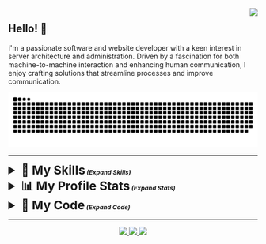 <img align="right" src="https://visitor-badge.laobi.icu/badge?page_id=pnwarner.pnwarner" />

## Hello! 👋
I'm a passionate software and website developer with a keen interest in server architecture and administration. Driven by a fascination for both machine-to-machine interaction and enhancing human communication, I enjoy crafting solutions that streamline processes and improve communication.

<div align="center">
  <picture>
    <source media="(prefers-color-scheme: dark)" srcset="https://raw.githubusercontent.com/pnwarner/pnwarner/output/github-contribution-grid-snake-dark.svg" />
    <source media="(prefers-color-scheme: light)" srcset="https://raw.githubusercontent.com/pnwarner/pnwarner/output/github-contribution-grid-snake.svg" />
      <img alt="github-snake" src="https://raw.githubusercontent.com/pnwarner/pnwarner/output/github-contribution-grid-snake.svg" />
  </picture>
</div>

---

<details>
  <summary style="font-weight: bold; font-size: 1.75em"><span>🧠 My Skills</span><span style="font-size: 0.5em; font-style: italic;"> (Expand Skills)</span></summary>
  <div align="center">
      <table border="0" style="border-collapse: collapse;">
          <tr>
              <th style="border: 1px solid #ddd; padding: 10px; background-color: #f5f5f5;">Core Languages</th>
              <td style="border: 1px solid #ddd; padding: 10px;">
                  <img id="bash-icon" src="https://skillicons.dev/icons?i=bash" alt="Bash programming language" title="Bash">
                  <img id="c-icon" src="https://skillicons.dev/icons?i=c" alt="C programming language" title="C">
                  <img id="cpp-icon" src="https://skillicons.dev/icons?i=cpp" alt="C++ programming language" title="C++">
                  <img id="css-icon" src="https://skillicons.dev/icons?i=css" alt="CSS styling language" title="CSS">
                  <img id="html-icon" src="https://skillicons.dev/icons?i=html" alt="HTML structure language" title="HTML">
                  <img id="java-icon" src="https://skillicons.dev/icons?i=java" alt="Java programming language" title="Java">
                  <img id="js-icon" src="https://skillicons.dev/icons?i=js" alt="JavaScript programming language" title="JavaScript">
                  <img id="md-icon" src="https://skillicons.dev/icons?i=md" alt="Markdown formatting language" title="Markdown">
                  <img id="php-icon" src="https://skillicons.dev/icons?i=php" alt="PHP programming language" title="PHP">
                  <img id="py-icon" src="https://skillicons.dev/icons?i=py" alt="Python programming language" title="Python">
                  <img id="regex-icon" src="https://skillicons.dev/icons?i=regex" alt="Regular expressions" title="Regex">
                  <img id="ruby-icon" src="https://skillicons.dev/icons?i=ruby" alt="Ruby programming language" title="Ruby">
              </td>
          </tr>
          <tr>
              <th style="border: 1px solid #ddd; padding: 10px; background-color: #e0e0e0;">Web Technologies</th>
              <td style="border: 1px solid #ddd; padding: 10px;">
                  <img id="htmx-icon" src="https://skillicons.dev/icons?i=htmx" alt="HTMX web framework" title="HTMX">
                  <img id="sass-icon" src="https://skillicons.dev/icons?i=sass" alt="Sass preprocessor" title="Sass">
                  <img id="nodejs-icon" src="https://skillicons.dev/icons?i=nodejs" alt="Node.js runtime environment" title="Node.js">
                  <img id="express-icon" src="https://skillicons.dev/icons?i=express" alt="Express.js web framework" title="Express.js">
                  <img id="babel-icon" src="https://skillicons.dev/icons?i=babel" alt="Babel JavaScript compiler" title="Babel">
                  <img id="d3-icon" src="https://skillicons.dev/icons?i=d3" alt="D3.js data visualization library" title="D3.js">
                  <img id="jquery-icon" src="https://skillicons.dev/icons?i=jquery" alt="jQuery JavaScript library" title="jQuery">
                  <img id="npm-icon" src="https://skillicons.dev/icons?i=npm" alt="npm package manager" title="npm">
                  <img id="react-icon" src="https://skillicons.dev/icons?i=react" alt="React JavaScript library" title="React">
                  <img id="redux-icon" src="https://skillicons.dev/icons?i=redux" alt="Redux state management library" title="Redux">
                  <img id="rails-icon" src="https://skillicons.dev/icons?i=rails" alt="Ruby on Rails web framework" title="Rails">
                  <img id="selenium-icon" src="https://skillicons.dev/icons?i=selenium" alt="Selenium web automation tool" title="Selenium">
                  <img id="wordpress-icon" src="https://skillicons.dev/icons?i=wordpress" alt="WordPress content management system" title="WordPress">
              </td>
          </tr>
          <tr>
              <th style="border: 1px solid #ddd; padding: 10px; background-color: #f5f5f5;">Data Management</th>
              <td style="border: 1px solid #ddd; padding: 10px;">
                  <img id="mysql-icon" src="https://skillicons.dev/icons?i=mysql" alt="MySQL database" title="MySQL">
                  <img id="mongodb-icon" src="https://skillicons.dev/icons?i=mongodb" alt="MongoDB database" title="MongoDB">
                  <img id="postgres-icon" src="https://skillicons.dev/icons?i=postgres" alt="PostgreSQL database" title="PostgreSQL">
                  <img id="sqlite-icon" src="https://skillicons.dev/icons?i=sqlite" alt="SQLite database" title="SQLite">
              </td>
          </tr>
          <tr>
              <th style="border: 1px solid #ddd; padding: 10px; background-color: #e0e0e0;">Toolchain</th>
              <td style="border: 1px solid #ddd; padding: 10px;">
                  <img id="git-icon" src="https://skillicons.dev/icons?i=git" alt="Git version control" title="Git">
                  <img id="github-icon" src="https://skillicons.dev/icons?i=github" alt="GitHub code hosting platform" title="GitHub">
                  <img id="neovim-icon" src="https://skillicons.dev/icons?i=neovim" alt="Neovim text editor" title="Neovim">
                  <img id="vscode-icon" src="https://skillicons.dev/icons?i=vscode" alt="Visual Studio Code text editor" title="Visual Studio Code">
                  <img id="visualstudio-icon" src="https://skillicons.dev/icons?i=visualstudio" alt="Visual Studio IDE" title="Visual Studio">
                  <img id="vim-icon" src="https://skillicons.dev/icons?i=vim" alt="Vim text editor" title="Vim">
              </td>
          </tr>
          <tr>
              <th style="border: 1px solid #ddd; padding: 10px; background-color: #f5f5f5;">Platform and Systems</th>
              <td style="border: 1px solid #ddd; padding: 10px;">
                  <img id="arduino-icon" src="https://skillicons.dev/icons?i=arduino" alt="Arduino microcontroller" title="Arduino">
                  <img id="debian-icon" src="https://skillicons.dev/icons?i=debian" alt="Debian operating system" title="Debian">
                  <img id="kali-icon" src="https://skillicons.dev/icons?i=kali" alt="Kali Linux operating system" title="Kali Linux">
                  <img id="linux-icon" src="https://skillicons.dev/icons?i=linux" alt="Linux operating system" title="Linux">
                  <img id="raspberrypi-icon" src="https://skillicons.dev/icons?i=raspberrypi" alt="Raspberry Pi single-board computer" title="Raspberry Pi">
                  <img id="ubuntu-icon" src="https://skillicons.dev/icons?i=ubuntu" alt="Ubuntu operating system" title="Ubuntu">
                  <img id="windows-icon" src="https://skillicons.dev/icons?i=windows" alt="Windows operating system" title="Windows">
              </td>
          </tr>
      </table>
  </div>
</details>
<details>
  <summary style="font-weight: bold; font-size: 1.75em"><span >📊 My Profile Stats</span><span style="font-size: 0.5em; font-style: italic;"> (Expand Stats)</span></summary>
  <div align="center">
    <img src="https://streak-stats.demolab.com?user=pnwarner&theme=transparent&hide_border=true" />
  </div>
  <div align="center">
    <img align="center" src="https://github-readme-stats.vercel.app/api?username=pnwarner&theme=transparent&hide_border=true" />
  </div>
  <div align="center">
    <img src="https://github-readme-stats.vercel.app/api/top-langs/?username=pnwarner&theme=transparent&hide_border=true&hide=HTML,Jupyter+Notebook" />
  </div>
</details>
<details>
  <summary style="font-weight: bold; font-size: 1.75em"><span >💾 My Code</span><span style="font-size: 0.5em; font-style: italic;"> (Expand Code)</span></summary>
  <div>
      <table border="0" style="border-collapse: collapse;">
          <tr>
            <th style="border: 1px solid #ddd; padding: 10px; background-color: #f5f5f5;">My Projects</th>
            <td style="border: 1px solid #ddd; padding: 10px;">
              <ul align="left">
                <li><a href="https://pnwarner.github.io" target="_blank">Portfolio Page</a>
                <li><a href="https://github.com/pnwarner/crmbl" target="_blank">CRMBL CMS</a></li>
                <li><a href="https://pnwarner.github.io/blog" target="_blank">MXBlog</a></li>
                <li><a href="https://github.com/pnwarner/pbn-bot" target="_blank">PBNBot</a></li>
                <li><a href="https://paradoxresearch.net/?about" target="_blank">ParadoxResearch.net</a></li>
              </ul>
            </td>
          </tr>
          <tr>
              <th style="border: 1px solid #ddd; padding: 10px; background-color: #e0e0e0;">freeCodeCamp Certification Projects</th>
              <td style="border: 1px solid #ddd; padding: 10px;">
                <div>
                  <details>
                    <summary>Responsive Web Design</summary>
                    <ol>
                      <li><a href="https://www.freecodecamp.org/certification/patwarner86/responsive-web-design" target="_blank">Survey Form</a></li>
                      <li><a href="https://www.freecodecamp.org/certification/patwarner86/responsive-web-design" target="_blank">Tribute Page</a></li>
                      <li><a href="https://www.freecodecamp.org/certification/patwarner86/responsive-web-design" target="_blank">Technical Documentation Page</a></li>
                      <li><a href="https://www.freecodecamp.org/certification/patwarner86/responsive-web-design" target="_blank">Product Landing Page</a></li>
                      <li><a href="https://pnwarner.github.io" target="_blank">Personal Portfolio Page</a></li>
                    </ol>
                  </details>
                  <details>
                    <summary>JavaScript Algorithms and Data Structures</summary>
                    <ol>
                      <li><a href="https://codepen.io/pnwarner/pen/yLrJXYz" target="_blank">Palindrome Checker</a></li>
                      <li><a href="https://codepen.io/pnwarner/pen/KKYMqWX" target="_blank">Roman Numeral Converter</a></li>
                      <li><a href="https://codepen.io/pnwarner/pen/bGJeRjr" target="_blank">Telephone Number Validator</a></li>
                      <li><a href="https://codepen.io/pnwarner/pen/gOyMRJW" target="_blank">Cash Register</a></li>
                      <li><a href="https://codepen.io/pnwarner/pen/bGJerdv" target="_blank">Pokemon Search App</a></li>
                    </ol>
                  </details>
                  <details>
                    <summary>Front End Development Libraries</summary>
                    <ol>
                      <li><a href="https://codepen.io/pnwarner/pen/oNOXeMm" target="_blank">Random Quote Machine</a></li>
                      <li><a href="https://codepen.io/pnwarner/pen/gOypNdj" target="_blank">Markdown Previewer</a></li>
                      <li><a href="https://codepen.io/pnwarner/pen/JjVYMav" target="_blank">Drum Machine</a></li>
                      <li><a href="https://codepen.io/pnwarner/pen/RwOWeqa" target="_blank">JavaScript Calculator</a></li>
                      <li><a href="https://codepen.io/pnwarner/pen/gOyPQrg" target="_blank">25 + 5 Clock</a></li>
                    </ol>
                  </details>
                  <details>
                    <summary>Data Visualization</summary>
                    <ol>
                      <li><a href="https://codepen.io/pnwarner/pen/eYoZqYa" target="_blank">Visualize Data with a Bar Chart</a></li>
                      <li><a href="https://codepen.io/pnwarner/pen/WNWxZgr" target="_blank">Visualize Data with a Scatterplot Graph</a></li>
                      <li><a href="https://codepen.io/pnwarner/pen/BaELaBy" target="_blank">Visualize Data with a Heatmap</a></li>
                      <li><a href="https://codepen.io/pnwarner/pen/zYXKRBB" target="_blank">Visualize Data with a Chloropleth Map</a></li>
                      <li><a href="https://codepen.io/pnwarner/pen/xxeRxQQ" target="_blank">Visualize Data with a Treemap Diagram (v1)</a></li>
                      <li><a href="https://codepen.io/pnwarner/pen/dyLOGPb" target="_blank">Visualize Data with a Treemap Diagram (v2)</a></li>
                      <li><a href="https://codepen.io/pnwarner/pen/zYXorxM" target="_blank">Visualize Data with a Treemap Diagram (v3)</a></li>
                    </ol>
                  </details>
                  <details>
                    <summary>Relational Database</summary>
                    <ol>
                      <li><a href="https://github.com/pnwarner/fcc-sql-universe" target="_blank">Celestial Bodies Database</a></li>
                      <li><a href="https://github.com/pnwarner/fcc-sql-worldcup" target="_blank">World Cup Database</a></li>
                      <li><a href="https://github.com/pnwarner/fcc-sql-salon-scheduler" target="_blank">Salon Appointment Scheduler</a></li>
                      <li><a href="https://github.com/pnwarner/fcc-sql-periodic_table" target="_blank">Periodic Table Database</a></li>
                      <li><a href="https://github.com/pnwarner/fcc-sql-number_guessing_game" target="_blank">Number Guessing Game</a></li>
                    </ol>
                  </details>
                  <details>
                    <summary>Back End Development and APIs</summary>
                    <ol>
                      <li><a href="https://github.com/pnwarner/fcc-expressjs-timestamp-microservice" target="_blank">Timestamp Microservice</a></li>
                      <li><a href="https://github.com/pnwarner/fcc-expressjs-request-header-parser-microservice" target="_blank">Request Header Parser Microservice</a></li>
                      <li><a href="https://github.com/pnwarner/fcc-expressjs-url-shortener-microservice" target="_blank">URL Shortner Microservice</a></li>
                      <li><a href="https://github.com/pnwarner/fcc-expressjs-exercise-tracker" target="_blank">Exercise Tracker</a></li>
                      <li><a href="https://github.com/pnwarner/fcc-expressjs-file-metadata-microservice" target="_blank">File Metadata Microservice</a></li>
                    </ol>
                  </details>
                  <details>
                    <summary>Quality Assurance</summary>
                    <ol>
                      <li><a href="https://github.com/pnwarner/fcc-quality_assurance-imperial-metric-converter" target="_blank">Metric-Imperial Converter</a></li>
                      <li><a href="https://github.com/pnwarner/fcc-quality_assurance-Issue-tracker" target="_blank">Issue Tracker</a></li>
                      <li><a href="https://github.com/pnwarner/fcc-quality_assurance-Personal-library" target="_blank">Personal Library</a></li>
                      <li><a href="https://github.com/pnwarner/fcc-quality_assurance-Sudoku-solver" target="_blank">Sudoku Solver</a></li>
                      <li><a href="https://github.com/pnwarner/fcc-quality_assurance-American-to-British-translator" target="_blank">American British Translator</a></li>
                    </ol>
                  </details>
                  <details>
                    <summary>Scientific Computing with Python</summary>
                    <ol>
                      <li><a href="https://www.freecodecamp.org/certification/patwarner86/scientific-computing-with-python-v7" target="_blank">Arithmetic Formatter</a></li>
                      <li><a href="https://www.freecodecamp.org/certification/patwarner86/scientific-computing-with-python-v7" target="_blank">Time Calculator</a></li>
                      <li><a href="https://www.freecodecamp.org/certification/patwarner86/scientific-computing-with-python-v7" target="_blank">Budget App</a></li>
                      <li><a href="https://www.freecodecamp.org/certification/patwarner86/scientific-computing-with-python-v7" target="_blank">Polygon Area Calculator</a></li>
                      <li><a href="https://www.freecodecamp.org/certification/patwarner86/scientific-computing-with-python-v7" target="_blank">Probability Calculator</a></li>
                    </ol>
                  </details>
                  <details>
                    <summary>Data Analysis with Python</summary>
                    <ol>
                      <li><a href="https://github.com/pnwarner/fcc-Data_Analysis_Python-mean-variance-standard-deviation-calculator" target="_blank">Mean-Variance-Standard Deviation Calculator</a></li>
                      <li><a href="https://github.com/pnwarner/fcc-Data_Analysis_Python-Demographic-data-analyzer" target="_blank">Demographic Data Analyzer</a></li>
                      <li><a href="https://github.com/pnwarner/fcc-Data_Analysis_Python-Medical-data-visualizer" target="_blank">Medical Data Visualizer</a></li>
                      <li><a href="https://github.com/pnwarner/fcc-Data_Analysis_Python-Page-view-time-series-visualizer" target="_blank">Page View Time Series Visualizer</a></li>
                      <li><a href="https://github.com/pnwarner/fcc-Data_Analysis_Python-Sea-level-predictor" target="_blank">Sea Level Predictor</a></li>
                    </ol>
                  </details>
                  <details>
                    <summary>Information Security</summary>
                    <ol>
                      <li><a href="https://github.com/pnwarner/fcc-Information_Security-Stock-price-checker" target="_blank">Stock Price Checker</a></li>
                      <li><a href="https://github.com/pnwarner/fcc-Information_Security-Anonymous-message-board" target="_blank">Anonymous Message Board</a></li>
                      <li><a href="https://github.com/pnwarner/fcc-Information_Security-Port-scanner" target="_blank">Port Scanner</a></li>
                      <li><a href="https://github.com/pnwarner/fcc-Information_Security-SHA-1-Password-cracker" target="_blank">SHA-1 Password Cracker</a></li>
                      <li><a href="https://github.com/pnwarner/fcc-Information_Security-Secure-real-time-multiplayer-game" target="_blank">Secure Realtime Multiplayer Game</a></li>
                    </ol>
                  </details>
                  <details>
                    <summary>Machine Learning with Python</summary>
                    <ol>
                      <li><a href="https://github.com/pnwarner/fcc-Machine_Learning_Python-Rock-Paper-Scissors" target="_blank">Rock Paper Scissors</a></li>
                      <li><a href="https://github.com/pnwarner/fcc-Machine_Learning_Python-Cat-and-dog-image-classifier" target="_blank">Cat and Dog Image Classifier</a></li>
                      <li><a href="https://github.com/pnwarner/fcc-Machine_Learning_Python-Book-recommendation-engine-using-knn" target="_blank">Book Recommendation Engine using KNN</a></li>
                      <li><a href="https://github.com/pnwarner/fcc-Machine_Learning_Python-Linear-regression-health-costs-calculator" target="_blank">Linear Regression Health Costs Calculator</a></li>
                      <li><a href="https://github.com/pnwarner/fcc-Machine_Learning_Python-Neural-network-SMS-text-classifier" target="_blank">Neural Network SMS Text Classifier</a></li>
                    </ol>
                  </details>
                  <details>
                    <summary>College Algebra with Python</summary>
                  </details>
                </div>
              </td>
          </tr>
      </table>
</details>

---

<div align="center"> 
  <a href="mailto:patrick.warner@paradoxresearch.net">
    <img src="https://img.shields.io/badge/Email-Me-geen?style=for-the-badge&logo=zoho" />
  </a>
  <a href="https://www.linkedin.com/in/patrick-warner-4452292b3/" target="_blank">
    <img src="https://img.shields.io/badge/LinkedIn-0077B5?style=for-the-badge&logo=linkedin&logoColor=white" target="_blank" />
  </a>
  <a href="https://pnwarner.github.io" target="_blank">
     <img src="https://img.shields.io/badge/github-page-green?style=for-the-badge&logo=github&logoColor=white" target="_blank" />
  </a>
</div>